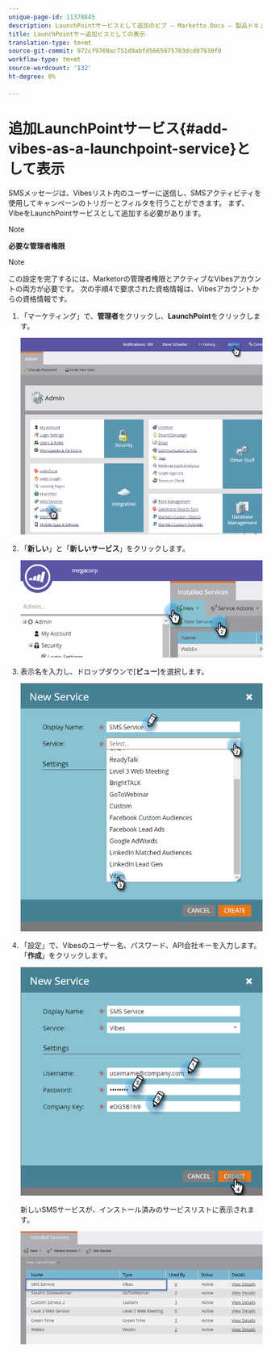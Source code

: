 ```yaml
---
unique-page-id: 11378845
description: LaunchPointサービスとして追加のビブ — Marketto Docs — 製品ドキュメント
title: LaunchPointサー追加ビスとしての表示
translation-type: tm+mt
source-git-commit: 972cf9769ac751d9abfd5665975703dcd07930f0
workflow-type: tm+mt
source-wordcount: '132'
ht-degree: 0%

---
```



# 追加LaunchPointサービス{#add-vibes-as-a-launchpoint-service}として表示

SMSメッセージは、Vibesリスト内のユーザーに送信し、SMSアクティビティを使用してキャンペーンのトリガーとフィルタを行うことができます。 まず、VibeをLaunchPointサービスとして追加する必要があります。

>[!NOTE]
>
>**必要な管理者権限**

>[!NOTE]
>
>この設定を完了するには、Marketorの管理者権限とアクティブなVibesアカウントの両方が必要です。 次の手順4で要求された資格情報は、Vibesアカウントからの資格情報です。

1. 「マーケティング」で、**管理者**&#x200B;をクリックし、**LaunchPoint**&#x200B;をクリックします。

   ![](assets/image2016-7-27-9-3a31-3a17.png)

1. 「**新しい**」と「**新しいサービス**」をクリックします。

   ![](assets/image2016-7-27-9-3a34-3a25.png)

1. 表示名を入力し、ドロップダウンで[**ビュー**]を選択します。

   ![](assets/new-service-vibes.png)

1. 「設定」で、Vibesのユーザー名、パスワード、API会社キーを入力します。 「**作成**」をクリックします。

   ![](assets/new-service-vibes-settings-2.png)

   新しいSMSサービスが、インストール済みのサービスリストに表示されます。

   ![](assets/image2016-7-27-9-3a45-3a1.png)
